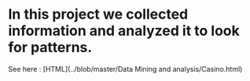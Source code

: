 # In this project we collected information and analyzed it to look for patterns. 

See here : [HTML](../blob/master/Data Mining and analysis/Casino.html)
